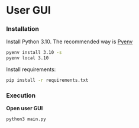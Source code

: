# User GUI



### Installation

Install Python 3.10.  The recommended way is  [Pyenv](https://github.com/pyenv/pyenv)

```bash
pyenv install 3.10 -s
pyenv local 3.10
```
Install requirements:

```bash
pip install -r requirements.txt
```



### Execution

**Open user GUI**

```bash
python3 main.py
```
